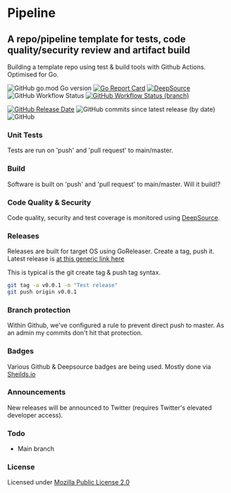 # Pipeline

## A repo/pipeline template for tests, code quality/security review and artifact build

Building a template repo using test & build tools with Github Actions. Optimised for Go.

![GitHub go.mod Go version](https://img.shields.io/github/go-mod/go-version/olliephillips/pipeline?style=flat-square)
[![Go Report Card](https://goreportcard.com/badge/github.com/olliephillips/pipeline?style=flat-square)](https://goreportcard.com/report/github.com/olliephillips/pipeline)
[![DeepSource](https://deepsource.io/gh/olliephillips/pipeline.svg/?label=active+issues&token=uYY_4Kwjq9MnjT7TzykEyv-J)](https://deepsource.io/gh/olliephillips/pipeline/?ref=repository-badge)
![GitHub Workflow Status](https://img.shields.io/github/workflow/status/olliephillips/pipeline/Build?style=flat-square)
[![GitHub Workflow Status (branch)](https://img.shields.io/github/workflow/status/olliephillips/pipeline/Unit%20Test/master?label=tests&style=flat-square)](https://github.com/olliephillips/pipeline/actions/workflows/unit_test.yml)

[![GitHub Release Date](https://img.shields.io/github/release-date/olliephillips/pipeline?style=flat-square)](https://github.com/olliephillips/pipeline/releases)
![GitHub commits since latest release (by date)](https://img.shields.io/github/commits-since/olliephillips/pipeline/latest?style=flat-square)
![GitHub](https://img.shields.io/github/license/olliephillips/pipeline?label=license&style=flat-square)

### Unit Tests

Tests are run on 'push' and 'pull request' to main/master.

### Build

Software is built on 'push' and 'pull request' to main/master. Will it build!?

### Code Quality & Security

Code quality, security and test coverage is monitored using [DeepSource](https://deepsource.io).

### Releases

Releases are built for target OS using GoReleaser. Create a tag, push it.
Latest release is [at this generic link here](https://github.com/olliephillips/pipeline/releases/latest)

This is typical is the git create tag & push tag syntax.

```bash
git tag -a v0.0.1 -m "Test release"
git push origin v0.0.1
```

### Branch protection

Within Github, we've configured a rule to prevent direct push to master.  As an admin my commits don't hit that protection.

### Badges
Various Github & Deepsource badges are being used. Mostly done via [Sheilds.io](https://shields.io)

### Announcements
New releases will be announced to Twitter (requires Twitter's elevated developer access).

### Todo
- Main branch

### License
Licensed under [Mozilla Public License 2.0](LICENSE)
